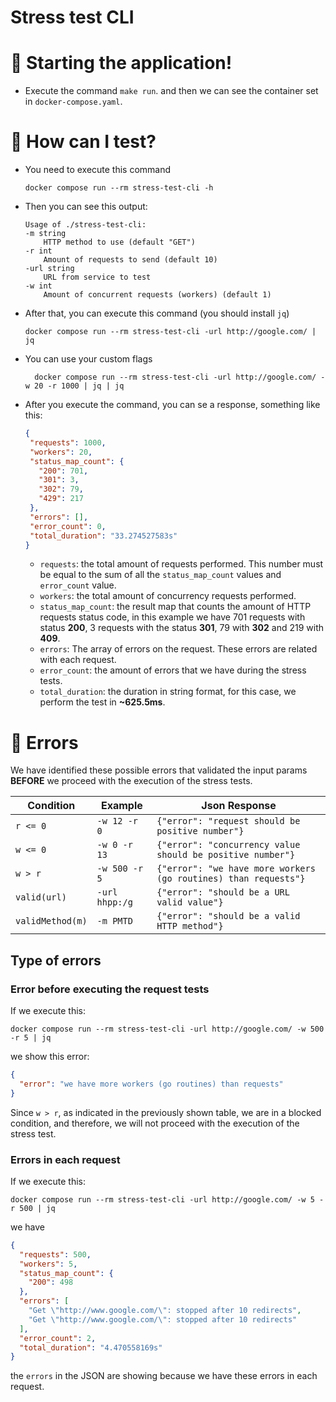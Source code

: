 # Stress test CLI

# 🚀 Starting the application!

- Execute the command `make run`. and then we can see the container set in `docker-compose.yaml`.

# 🧪 How can I test?

- You need to execute this command
  ```shell
  docker compose run --rm stress-test-cli -h
  ```
- Then you can see this output:
  ```
  Usage of ./stress-test-cli:
  -m string
      HTTP method to use (default "GET")
  -r int
      Amount of requests to send (default 10)
  -url string
      URL from service to test
  -w int
      Amount of concurrent requests (workers) (default 1)
  ```

- After that, you can execute this command (you should install `jq`)

    ```shell
    docker compose run --rm stress-test-cli -url http://google.com/ | jq
    ```

- You can use your custom flags

  ```shell
    docker compose run --rm stress-test-cli -url http://google.com/ -w 20 -r 1000 | jq | jq
  ```

- After you execute the command, you can se a response, something like this:
  ```json
  {
   "requests": 1000,
   "workers": 20,
   "status_map_count": {
     "200": 701,
     "301": 3,
     "302": 79,
     "429": 217
   },
   "errors": [],
   "error_count": 0,
   "total_duration": "33.274527583s"
  }
  ```

    - `requests`: the total amount of requests performed. This number must be equal to the sum of all
      the `status_map_count` values and `error_count` value.
    - `workers`: the total amount of concurrency requests performed.
    - `status_map_count`: the result map that counts the amount of HTTP requests status code, in this example we have
      701 requests with status **200**, 3 requests with the status **301**, 79 with **302** and 219 with **409**.
    - `errors`: The array of errors on the request. These errors are related with each request.
    - `error_count`: the amount of errors that we have during the stress tests.
    - `total_duration`: the duration in string format, for this case, we perform the test in **~625.5ms**.

# 🚨 Errors

We have identified these possible errors that validated the input params **BEFORE** we proceed with the execution of the
stress tests.

| Condition        | Example        | Json Response                                                   |
|------------------|----------------|-----------------------------------------------------------------|
| `r <= 0`         | `-w 12 -r 0`   | `{"error": "request should be positive number"}`                |
| `w <= 0`         | `-w 0 -r 13`   | `{"error": "concurrency value should be positive number"}`      |
| `w > r`          | `-w 500 -r 5`  | `{"error": "we have more workers (go routines) than requests"}` |
| `valid(url)`     | `-url hhpp:/g` | `{"error": "should be a URL valid value"}`                      |
| `validMethod(m)` | `-m PMTD`      | `{"error": "should be a valid HTTP method"}`                    |

## Type of errors

### Error before executing the request tests

If we execute this:

```shell
docker compose run --rm stress-test-cli -url http://google.com/ -w 500 -r 5 | jq
```

we show this error:

```json
{
  "error": "we have more workers (go routines) than requests"
}
```

Since `w > r`, as indicated in the previously shown table, we are in a blocked condition, and therefore, we will not
proceed with the execution of the stress test.

### Errors in each request

If we execute this:

```shell
docker compose run --rm stress-test-cli -url http://google.com/ -w 5 -r 500 | jq
```

we have

```json
{
  "requests": 500,
  "workers": 5,
  "status_map_count": {
    "200": 498
  },
  "errors": [
    "Get \"http://www.google.com/\": stopped after 10 redirects",
    "Get \"http://www.google.com/\": stopped after 10 redirects"
  ],
  "error_count": 2,
  "total_duration": "4.470558169s"
}

```

the `errors` in the JSON are showing because we have these errors in each request.